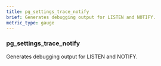 ```yaml
---
title: pg_settings_trace_notify
brief: Generates debugging output for LISTEN and NOTIFY.
metric_type: gauge
---
```

### pg_settings_trace_notify

Generates debugging output for LISTEN and NOTIFY.